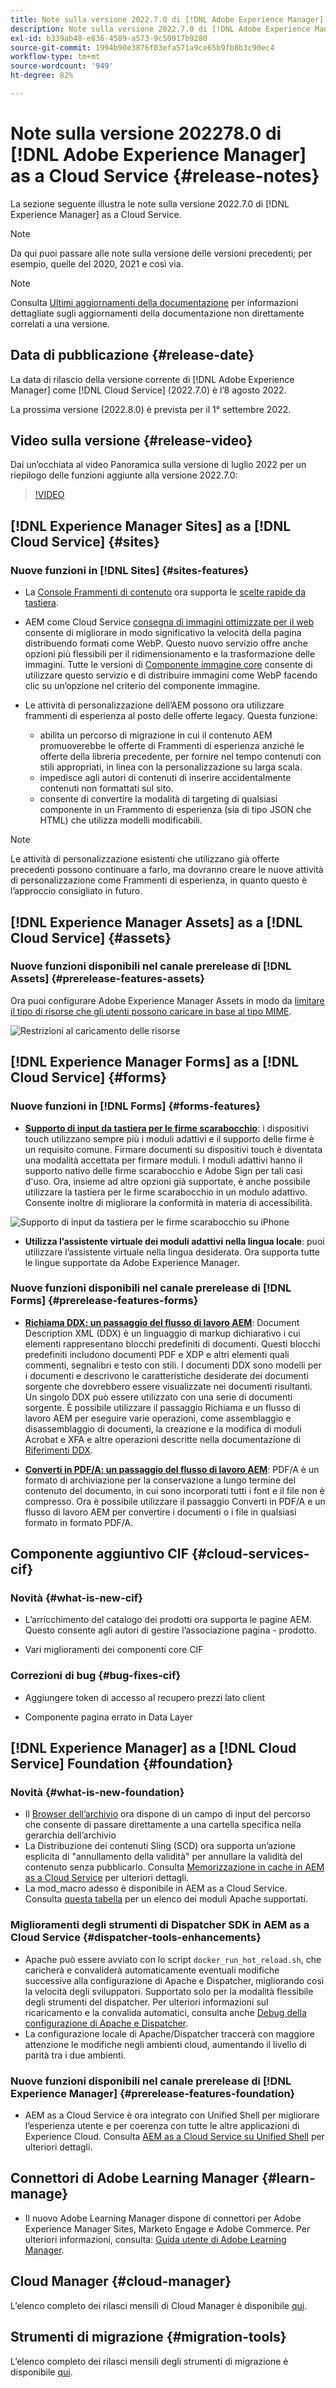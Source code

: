 ```yaml
---
title: Note sulla versione 2022.7.0 di [!DNL Adobe Experience Manager]  as a Cloud Service.
description: Note sulla versione 2022.7.0 di [!DNL Adobe Experience Manager]  as a Cloud Service.
exl-id: b339ab48-e836-4589-a573-9c50917b9280
source-git-commit: 1994b90e3876f03efa571a9ce65b9fb8b3c90ec4
workflow-type: tm+mt
source-wordcount: '949'
ht-degree: 82%

---
```


# Note sulla versione 202278.0 di [!DNL Adobe Experience Manager] as a Cloud Service {#release-notes}

La sezione seguente illustra le note sulla versione 2022.7.0 di [!DNL Experience Manager] as a Cloud Service.

>[!NOTE]
>
>Da qui puoi passare alle note sulla versione delle versioni precedenti; per esempio, quelle del 2020, 2021 e così via.

>[!NOTE]
>
>Consulta [Ultimi aggiornamenti della documentazione](https://experienceleague.adobe.com/docs/experience-manager-release-information/aem-release-updates/doc-updates/documentation-updates.html?lang=it) per informazioni dettagliate sugli aggiornamenti della documentazione non direttamente correlati a una versione.

## Data di pubblicazione {#release-date}

La data di rilascio della versione corrente di [!DNL Adobe Experience Manager] come [!DNL Cloud Service] (2022.7.0) è l’8 agosto 2022.

La prossima versione (2022.8.0) è prevista per il 1° settembre 2022.

## Video sulla versione {#release-video}

Dai un’occhiata al video Panoramica sulla versione di luglio 2022 per un riepilogo delle funzioni aggiunte alla versione 2022.7.0:

>[!VIDEO](https://video.tv.adobe.com/v/345409/?quality=12)

## [!DNL Experience Manager Sites] as a [!DNL Cloud Service] {#sites}

### Nuove funzioni in [!DNL Sites] {#sites-features}

* La [Console Frammenti di contenuto](/help/sites-cloud/administering/content-fragments/content-fragments-console.md) ora supporta le [scelte rapide da tastiera](/help/sites-cloud/administering/content-fragments/content-fragments-console-keyboard-shortcuts.md).

* AEM come Cloud Service [consegna di immagini ottimizzate per il web](https://experienceleague.adobe.com/docs/experience-manager-core-components/using/developing/web-optimized-image-delivery.html?lang=it) consente di migliorare in modo significativo la velocità della pagina distribuendo formati come WebP. Questo nuovo servizio offre anche opzioni più flessibili per il ridimensionamento e la trasformazione delle immagini. Tutte le versioni di [Componente immagine core](https://experienceleague.adobe.com/docs/experience-manager-core-components/using/components/image.html?lang=it) consente di utilizzare questo servizio e di distribuire immagini come WebP facendo clic su un’opzione nel criterio del componente immagine.

* Le attività di personalizzazione dell’AEM possono ora utilizzare frammenti di esperienza al posto delle offerte legacy. Questa funzione:
   * abilita un percorso di migrazione in cui il contenuto AEM promuoverebbe le offerte di Frammenti di esperienza anziché le offerte della libreria precedente, per fornire nel tempo contenuti con stili appropriati, in linea con la personalizzazione su larga scala.
   * impedisce agli autori di contenuti di inserire accidentalmente contenuti non formattati sul sito.
   * consente di convertire la modalità di targeting di qualsiasi componente in un Frammento di esperienza (sia di tipo JSON che HTML) che utilizza modelli modificabili.

>[!NOTE]
>
>Le attività di personalizzazione esistenti che utilizzano già offerte precedenti possono continuare a farlo, ma dovranno creare le nuove attività di personalizzazione come Frammenti di esperienza, in quanto questo è l’approccio consigliato in futuro.

## [!DNL Experience Manager Assets] as a [!DNL Cloud Service] {#assets}

### Nuove funzioni disponibili nel canale prerelease di [!DNL Assets] {#prerelease-features-assets}

Ora puoi configurare Adobe Experience Manager Assets in modo da [limitare il tipo di risorse che gli utenti possono caricare in base al tipo MIME](/help/assets/configure-asset-upload-restrictions.md).

![Restrizioni al caricamento delle risorse](/help/assets/assets/asset-upload-restrictions.png)

## [!DNL Experience Manager Forms] as a [!DNL Cloud Service] {#forms}

### Nuove funzioni in [!DNL Forms] {#forms-features}

* **[Supporto di input da tastiera per le firme scarabocchio](/help/forms/signing-forms-using-scribble.md)**: i dispositivi touch utilizzano sempre più i moduli adattivi e il supporto delle firme è un requisito comune. Firmare documenti su dispositivi touch è diventata una modalità accettata per firmare moduli. I moduli adattivi hanno il supporto nativo delle firme scarabocchio e Adobe Sign per tali casi d&#39;uso. Ora, insieme ad altre opzioni già supportate, è anche possibile utilizzare la tastiera per le firme scarabocchio in un modulo adattivo. Consente inoltre di migliorare la conformità in materia di accessibilità.

![Supporto di input da tastiera per le firme scarabocchio su iPhone](/help/release-notes/assets/scribble-keyboard-mobile.png)

* **Utilizza l’assistente virtuale dei moduli adattivi nella lingua locale**: puoi utilizzare l’assistente virtuale nella lingua desiderata. Ora supporta tutte le lingue supportate da Adobe Experience Manager.

### Nuove funzioni disponibili nel canale prerelease di [!DNL Forms] {#prerelease-features-forms}

<!-- 

* **[Launch Adaptive Form creation wizard from embed form component](/help/forms/using/embed-adaptive-form-aem-sites.md)**: You can now launch Adaptive Form creation wizard from embed form component. It helps improve content and forms authoring workflows for Sites and Forms practitioners trying to add enrollment experiences to a web page. 

![Keyboard input support for Scribble signatures on iphone](/help/release-notes/assets/froms-container.png) 

-->

* **[Richiama DDX: un passaggio del flusso di lavoro AEM](/help/forms/aem-forms-workflow-step-reference.md#invokeddx)**: Document Description XML (DDX) è un linguaggio di markup dichiarativo i cui elementi rappresentano blocchi predefiniti di documenti. Questi blocchi predefiniti includono documenti PDF e XDP e altri elementi quali commenti, segnalibri e testo con stili. I documenti DDX sono modelli per i documenti e descrivono le caratteristiche desiderate dei documenti sorgente che dovrebbero essere visualizzate nei documenti risultanti. Un singolo DDX può essere utilizzato con una serie di documenti sorgente. È possibile utilizzare il passaggio Richiama e un flusso di lavoro AEM per eseguire varie operazioni, come assemblaggio e disassemblaggio di documenti, la creazione e la modifica di moduli Acrobat e XFA e altre operazioni descritte nella documentazione di [Riferimenti DDX](https://helpx.adobe.com/content/dam/help/en/experience-manager/forms-cloud-service/ddxRef.pdf).

* **[Converti in PDF/A: un passaggio del flusso di lavoro AEM](/help/forms/aem-forms-workflow-step-reference.md##convert-pdfa)**: PDF/A è un formato di archiviazione per la conservazione a lungo termine del contenuto del documento, in cui sono incorporati tutti i font e il file non è compresso. Ora è possibile utilizzare il passaggio Converti in PDF/A e un flusso di lavoro AEM per convertire i documenti o i file in qualsiasi formato in formato PDF/A.


## Componente aggiuntivo CIF {#cloud-services-cif}

### Novità {#what-is-new-cif}

* L’arricchimento del catalogo dei prodotti ora supporta le pagine AEM. Questo consente agli autori di gestire l’associazione pagina - prodotto.

* Vari miglioramenti dei componenti core CIF

### Correzioni di bug {#bug-fixes-cif}

* Aggiungere token di accesso al recupero prezzi lato client

* Componente pagina errato in Data Layer

## [!DNL Experience Manager] as a [!DNL Cloud Service] Foundation {#foundation}

### Novità {#what-is-new-foundation}

* Il [Browser dell’archivio](/help/implementing/developing/tools/repository-browser.md) ora dispone di un campo di input del percorso che consente di passare direttamente a una cartella specifica nella gerarchia dell’archivio
* La Distribuzione dei contenuti Sling (SCD) ora supporta un’azione esplicita di &quot;annullamento della validità&quot; per annullare la validità del contenuto senza pubblicarlo. Consulta [Memorizzazione in cache in AEM as a Cloud Service](/help/implementing/dispatcher/caching.md#explicit-invalidation) per ulteriori dettagli.
* La mod_macro adesso è disponibile in AEM as a Cloud Service. Consulta [questa tabella](/help/implementing/dispatcher/disp-overview.md) per un elenco dei moduli Apache supportati.

### Miglioramenti degli strumenti di Dispatcher SDK in AEM as a Cloud Service {#dispatcher-tools-enhancements}

* Apache può essere avviato con lo script `docker_run_hot_reload.sh`, che caricherà e convaliderà automaticamente eventuali modifiche successive alla configurazione di Apache e Dispatcher, migliorando così la velocità degli sviluppatori. Supportato solo per la modalità flessibile degli strumenti del dispatcher. Per ulteriori informazioni sul ricaricamento e la convalida automatici, consulta anche [Debug della configurazione di Apache e Dispatcher](/help/implementing/dispatcher/validation-debug.md#automatic-reloading).
* La configurazione locale di Apache/Dispatcher traccerà con maggiore attenzione le modifiche negli ambienti cloud, aumentando il livello di parità tra i due ambienti.

### Nuove funzioni disponibili nel canale prerelease di [!DNL Experience Manager] {#prerelease-features-foundation}

* AEM as a Cloud Service è ora integrato con Unified Shell per migliorare l’esperienza utente e per coerenza con tutte le altre applicazioni di Experience Cloud. Consulta [AEM as a Cloud Service su Unified Shell](/help/overview/aem-cloud-service-on-unified-shell.md) per ulteriori dettagli.

## Connettori di Adobe Learning Manager {#learn-manage}

* Il nuovo Adobe Learning Manager dispone di connettori per Adobe Experience Manager Sites, Marketo Engage e Adobe Commerce. Per ulteriori informazioni, consulta: [Guida utente di Adobe Learning Manager](https://helpx.adobe.com/it/learning-manager/user-guide.html).

## Cloud Manager {#cloud-manager}

L’elenco completo dei rilasci mensili di Cloud Manager è disponibile [qui](/help/implementing/cloud-manager/release-notes/current.md).

## Strumenti di migrazione {#migration-tools}

L’elenco completo dei rilasci mensili degli strumenti di migrazione è disponibile [qui](/help/journey-migration/release-notes/release-notes-migration-tools-current.md).
